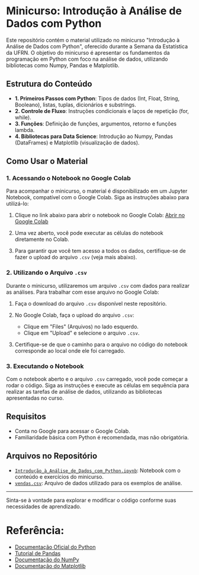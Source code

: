 # Minicurso: Introdução à Análise de Dados com Python

Este repositório contém o material utilizado no minicurso "Introdução à Análise de Dados com Python", oferecido durante a Semana da Estatística da UFRN. O objetivo do minicurso é apresentar os fundamentos da programação em Python com foco na análise de dados, utilizando bibliotecas como Numpy, Pandas e Matplotlib.

## Estrutura do Conteúdo

- **1. Primeiros Passos com Python**: Tipos de dados (Int, Float, String, Booleano), listas, tuplas, dicionários e substrings.
- **2. Controle de Fluxo**: Instruções condicionais e laços de repetição (for, while).
- **3. Funções**: Definição de funções, argumentos, retorno e funções lambda.
- **4. Bibliotecas para Data Science**: Introdução ao Numpy, Pandas (DataFrames) e Matplotlib (visualização de dados).

## Como Usar o Material

### 1. Acessando o Notebook no Google Colab

Para acompanhar o minicurso, o material é disponibilizado em um Jupyter Notebook, compatível com o Google Colab. Siga as instruções abaixo para utilizá-lo:

1. Clique no link abaixo para abrir o notebook no Google Colab:
   [Abrir no Google Colab](https://colab.research.google.com/github/usuario/repo/blob/main/minicurso.ipynb)

2. Uma vez aberto, você pode executar as células do notebook diretamente no Colab.

3. Para garantir que você tem acesso a todos os dados, certifique-se de fazer o upload do arquivo `.csv` (veja mais abaixo).

### 2. Utilizando o Arquivo `.csv`

Durante o minicurso, utilizaremos um arquivo `.csv` com dados para realizar as análises. Para trabalhar com esse arquivo no Google Colab:

1. Faça o download do arquivo `.csv` disponível neste repositório.

2. No Google Colab, faça o upload do arquivo `.csv`:
   - Clique em "Files" (Arquivos) no lado esquerdo.
   - Clique em "Upload" e selecione o arquivo `.csv`.

3. Certifique-se de que o caminho para o arquivo no código do notebook corresponde ao local onde ele foi carregado.

### 3. Executando o Notebook

Com o notebook aberto e o arquivo `.csv` carregado, você pode começar a rodar o código. Siga as instruções e execute as células em sequência para realizar as tarefas de análise de dados, utilizando as bibliotecas apresentadas no curso.

## Requisitos

- Conta no Google para acessar o Google Colab.
- Familiaridade básica com Python é recomendada, mas não obrigatória.

## Arquivos no Repositório

- [`Introdução_à_Análise_de_Dados_com_Python.ipynb`](/Material/Introdução_à_Análise_de_Dados_com_Python.ipynb): Notebook com o conteúdo e exercícios do minicurso.
- [`vendas.csv`](/Material/vendas.csv): Arquivo de dados utilizado para os exemplos de análise.

---

Sinta-se à vontade para explorar e modificar o código conforme suas necessidades de aprendizado.

# Referência:
 - [Documentação Oficial do Python](https://docs.python.org/3/)
 - [Tutorial de Pandas](https://pandas.pydata.org/pandas-docs/stable/getting_started/tutorials.html)
 - [Documentação do NumPy](https://numpy.org/doc/)
 - [Documentação do Matplotlib](https://matplotlib.org/stable/contents.html)
